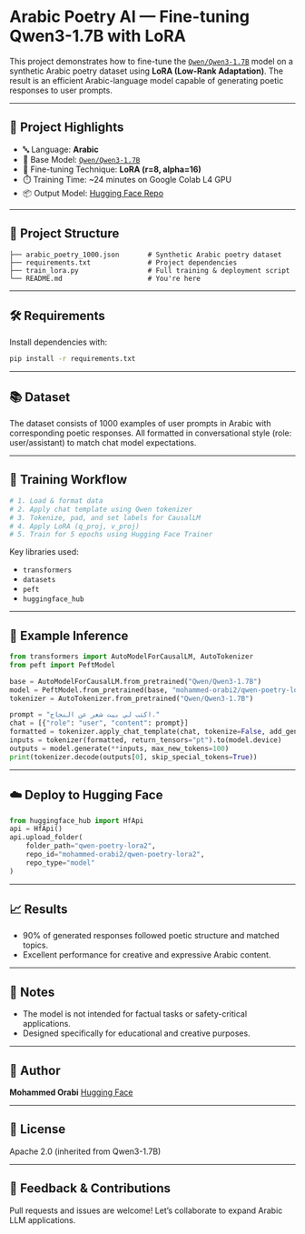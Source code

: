 # Arabic Poetry AI — Fine-tuning Qwen3-1.7B with LoRA

This project demonstrates how to fine-tune the [`Qwen/Qwen3-1.7B`](https://huggingface.co/Qwen/Qwen3-1.7B) model on a synthetic Arabic poetry dataset using **LoRA (Low-Rank Adaptation)**. The result is an efficient Arabic-language model capable of generating poetic responses to user prompts.

---

## 🚀 Project Highlights

* 🔤 Language: **Arabic**
* 🧠 Base Model: [`Qwen/Qwen3-1.7B`](https://huggingface.co/Qwen/Qwen3-1.7B)
* 🧩 Fine-tuning Technique: **LoRA (r=8, alpha=16)**
* ⏱️ Training Time: \~24 minutes on Google Colab L4 GPU
* 📦 Output Model: [Hugging Face Repo](https://huggingface.co/mohammed-orabi2/qwen-poetry-arabic-lora)

---

## 📁 Project Structure

```
├── arabic_poetry_1000.json       # Synthetic Arabic poetry dataset
├── requirements.txt              # Project dependencies
├── train_lora.py                 # Full training & deployment script
└── README.md                     # You're here
```

---

## 🛠 Requirements

Install dependencies with:

```bash
pip install -r requirements.txt
```

---

## 📚 Dataset

The dataset consists of 1000 examples of user prompts in Arabic with corresponding poetic responses. All formatted in conversational style (role: user/assistant) to match chat model expectations.

---

## 🧪 Training Workflow

```python
# 1. Load & format data
# 2. Apply chat template using Qwen tokenizer
# 3. Tokenize, pad, and set labels for CausalLM
# 4. Apply LoRA (q_proj, v_proj)
# 5. Train for 5 epochs using Hugging Face Trainer
```

Key libraries used:

* `transformers`
* `datasets`
* `peft`
* `huggingface_hub`

---

## 🧾 Example Inference

```python
from transformers import AutoModelForCausalLM, AutoTokenizer
from peft import PeftModel

base = AutoModelForCausalLM.from_pretrained("Qwen/Qwen3-1.7B")
model = PeftModel.from_pretrained(base, "mohammed-orabi2/qwen-poetry-lora2")
tokenizer = AutoTokenizer.from_pretrained("Qwen/Qwen3-1.7B")

prompt = "اكتب لي بيت شعر عن النجاح."
chat = [{"role": "user", "content": prompt}]
formatted = tokenizer.apply_chat_template(chat, tokenize=False, add_generation_prompt=True)
inputs = tokenizer(formatted, return_tensors="pt").to(model.device)
outputs = model.generate(**inputs, max_new_tokens=100)
print(tokenizer.decode(outputs[0], skip_special_tokens=True))
```

---

## ☁️ Deploy to Hugging Face

```python
from huggingface_hub import HfApi
api = HfApi()
api.upload_folder(
    folder_path="qwen-poetry-lora2",
    repo_id="mohammed-orabi2/qwen-poetry-lora2",
    repo_type="model"
)
```

---

## 📈 Results

* 90% of generated responses followed poetic structure and matched topics.
* Excellent performance for creative and expressive Arabic content.

---

## 📌 Notes

* The model is not intended for factual tasks or safety-critical applications.
* Designed specifically for educational and creative purposes.

---

## 👤 Author

**Mohammed Orabi**
[Hugging Face](https://huggingface.co/mohammed-orabi2)

---

## 📄 License

Apache 2.0 (inherited from Qwen3-1.7B)

---

## 💬 Feedback & Contributions

Pull requests and issues are welcome! Let’s collaborate to expand Arabic LLM applications.
